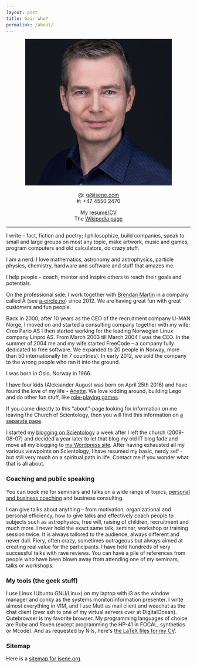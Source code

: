 ```yaml
---
layout: post
title: Geir who?
permalink: /about/
---
```


<center><img src="/assets/img/geir.jpg" alt="Geir" width="400px" />
<p>@: <a href="mailto:g@isene.com">g@isene.com</a>
<br />#: +47 4550 2470</p>
<p>My <a href="/assets/CV-GeirIsene.pdf">résumé/CV</a>
<br />The <a href="https://en.wikipedia.org/wiki/Geir_Isene" target="_blank" rel="noopener noreferrer">Wikipedia page</a></p>
</center>

<hr />

I write – fact, fiction and poetry; I philosophize, build companies, speak to small and large groups on most any topic, make artwork, music and games, program computers and old calculators, do crazy stuff.

I am a nerd. I love mathematics, astronomy and astrophysics, particle physics, chemistry, hardware and software and stuff that amazes me.

I help people – coach, mentor and inspire others to reach their goals and potentials.

On the professional side: I work together with [Brendan Martin](http://brendanmartin.wordpress.com/) in a company called Å (see [a-circle.no](http://a-circle.no/)) since 2012. We are having great fun with great customers and fun people.

Back in 2000, after 10 years as the CEO of the recruitment company U-MAN Norge, I moved on and started a consulting company together with my wife; Creo Pario AS I then started working for the leading Norwegian Linux company Linpro AS. From March 2003 till March 2004 I was the CEO. In the summer of 2004 me and my wife started FreeCode  – a company fully dedicated to free software. We expanded to 20 people in Norway, more than 50 internationally (in 7 countries). In early 2012, we sold the company to the wrong people who ran it into the ground.

I was born in Oslo, Norway in 1966.

I have four kids (Aleksander August was born on April 25th 2016) and have found the love of my life - [Anette](http://anetteiren.com/). We love kidding around, building Lego and do other fun stuff, like [role-playing games](http://d6gaming.org/).

If you came directly to this “about”-page looking for information on me leaving the Church of Scientology, then you will find this information on [a separate page](https://isene.org/scientology/).

I started my [blogging on Scientology](http://elysianchakorta.wordpress.com/) a week after I left the church (2009-08-07) and decided a year later to let that blog my old IT blog fade and move all my blogging to [my Wordpress site](http://isene.me). After having exhausted all my various viewpoints on Scientology, I have resumed my basic, nerdy self - but still very much on a spiritual path in life. Contact me if you wonder what that is all about.

### Coaching and public speaking

You can book me for seminars and talks on a wide range of topics, [personal and business coaching](https://isene.org/coaching/) and business consulting.

I can give talks about anything – from motivation, organizational and personal efficiency, how to give talks and effectively coach people to subjects such as astrophysics, free will, raising of children, recruitment and much more. I never hold the exact same talk, seminar, workshop or training session twice. It is always tailored to the audience, always different and never dull. Fiery, often crazy, sometimes outrageous but always aimed at creating real value for the participants. I have held hundreds of very successful talks with rave reviews. You can have a pile of references from people who have been blown away from attending one of my seminars, talks or workshops.

### My tools (the geek stuff)

I use Linux (Ubuntu GNU/Linux) on my laptop with i3 as the window manager and conky  as the systems monitor/information presenter. I write almost everything in VIM, and I use Mutt as mail client and weechat as the chat client (over ssh to one of my virtual servers over at DigitalOcean). Qutebrowser is my favorite browser. My programming languages of choice are Ruby and Raven (except programming the HP-41 in FOCAL, synthetics or Mcode). And as requested by Nils, here's [the LaTeX files for my CV](/assets/cv-geir-isene.zip).

### Sitemap

Here is a [sitemap for isene.org](/sitemap.txt).
